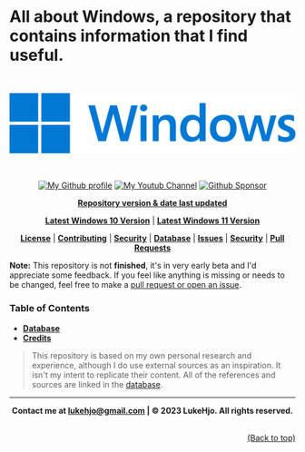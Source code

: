 # **All about Windows, a repository that contains information that I find useful.**

<div align="center">
	<br />
	<p>
		<a href="#"><img src="./assets/Windows/win.png" width="540" alt="Windows Logo" /></a>
	</p>
	<br />
	<p>
		<a href="https://github.com/luke-beep"><img src="https://img.shields.io/badge/github-view-blue?style=flat-square&logo=github" alt="My Github profile" /></a>
        <a href="https://www.youtube.com/channel/UC_-YAH9OBLVVWom_wV4HHxw"><img src="https://img.shields.io/badge/youtube-view-blue?style=flat-square&logo=youtube" alt="My Youtub Channel"></a>
		<a href="https://github.com/sponsors/luke-beep"><img src="https://img.shields.io/github/sponsors/luke-beep?style=flat-square" alt="Github Sponsor"/></a>
</div>

<div align="center">

[**Repository version & date last updated**](/docs/VERSION.md) 

[**Latest Windows 10 Version**](https://learn.microsoft.com/en-us/windows/release-health/release-information) | [**Latest Windows 11 Version**](https://learn.microsoft.com/en-us/windows/release-health/windows11-release-information)

[**License**](/LICENSE) | [**Contributing**](.github/CONTRIBUTING.md) | [**Security**](.github/SECURITY.md) | [**Database**](/docs/DATABASE.md) | [**Issues**](https://github.com/luke-beep/guide-to-optimizing-windows/issues) | [**Security**](.github/SECURITY.md) | [**Pull Requests**](.github/PULL_REQUEST_TEMPLATE.md)

</div>

**Note:** This repository is not **finished**, it's in very early beta and I'd appreciate some feedback. If you feel like anything is missing or needs to be changed, feel free to make a [pull request or open an issue](/SECURITY.md#reporting-a-vulnerability).

### **Table of Contents**

- [**Database**](/docs/DATABASE.md)
- [**Credits**](/docs/DATABASE.md)

> This repository is based on my own personal research and experience, although I do use external sources as an inspiration. It isn't my intent to replicate their content. All of the references and sources are linked in the [database](/docs/DATABASE.md). 

---


**<div align="center" id="footer"> Contact me at lukehjo@gmail.com | © 2023 LukeHjo. All rights reserved. <div>**
<br>

<div align="right"><a href="#">(Back to top)</a></div>
